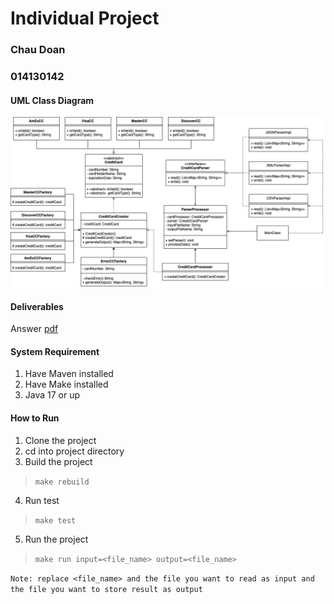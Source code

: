 # Individual Project

### Chau Doan
### 014130142

#### UML Class Diagram
![Class Diagram](UML%20Class%20Diagram.jpg)

#### Deliverables
Answer [pdf](chau's%20project.pdf)

#### System Requirement
1. Have Maven installed
2. Have Make installed
3. Java 17 or up

#### How to Run
1. Clone the project
2. cd into project directory
3. Build the project
> `make rebuild`
4. Run test
> `make test`
5. Run the project
> `make run input=<file_name> output=<file_name>`

`Note: replace <file_name> and the file you want to read as input and the file you want to store result as output`

